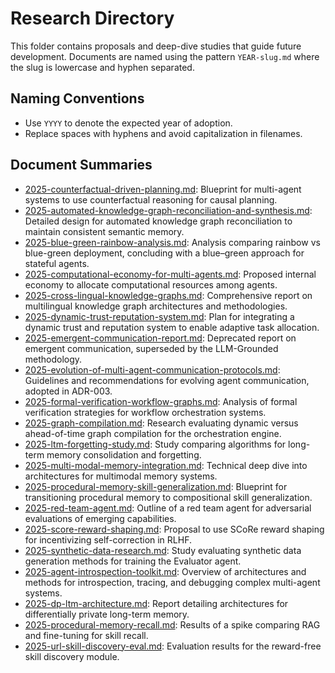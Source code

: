# Research Directory

This folder contains proposals and deep-dive studies that guide future development. Documents are named using the pattern `YEAR-slug.md` where the slug is lowercase and hyphen separated.

## Naming Conventions
- Use `YYYY` to denote the expected year of adoption.
- Replace spaces with hyphens and avoid capitalization in filenames.

## Document Summaries
- [2025-counterfactual-driven-planning.md](./2025-counterfactual-driven-planning.md): Blueprint for multi-agent systems to use counterfactual reasoning for causal planning.
- [2025-automated-knowledge-graph-reconciliation-and-synthesis.md](./2025-automated-knowledge-graph-reconciliation-and-synthesis.md): Detailed design for automated knowledge graph reconciliation to maintain consistent semantic memory.
- [2025-blue-green-rainbow-analysis.md](./2025-blue-green-rainbow-analysis.md): Analysis comparing rainbow vs blue-green deployment, concluding with a blue–green approach for stateful agents.
- [2025-computational-economy-for-multi-agents.md](./2025-computational-economy-for-multi-agents.md): Proposed internal economy to allocate computational resources among agents.
- [2025-cross-lingual-knowledge-graphs.md](./2025-cross-lingual-knowledge-graphs.md): Comprehensive report on multilingual knowledge graph architectures and methodologies.
- [2025-dynamic-trust-reputation-system.md](./2025-dynamic-trust-reputation-system.md): Plan for integrating a dynamic trust and reputation system to enable adaptive task allocation.
- [2025-emergent-communication-report.md](./2025-emergent-communication-report.md): Deprecated report on emergent communication, superseded by the LLM-Grounded methodology.
- [2025-evolution-of-multi-agent-communication-protocols.md](./2025-evolution-of-multi-agent-communication-protocols.md): Guidelines and recommendations for evolving agent communication, adopted in ADR-003.
- [2025-formal-verification-workflow-graphs.md](./2025-formal-verification-workflow-graphs.md): Analysis of formal verification strategies for workflow orchestration systems.
- [2025-graph-compilation.md](./2025-graph-compilation.md): Research evaluating dynamic versus ahead-of-time graph compilation for the orchestration engine.
- [2025-ltm-forgetting-study.md](./2025-ltm-forgetting-study.md): Study comparing algorithms for long-term memory consolidation and forgetting.
- [2025-multi-modal-memory-integration.md](./2025-multi-modal-memory-integration.md): Technical deep dive into architectures for multimodal memory systems.
- [2025-procedural-memory-skill-generalization.md](./2025-procedural-memory-skill-generalization.md): Blueprint for transitioning procedural memory to compositional skill generalization.
- [2025-red-team-agent.md](./2025-red-team-agent.md): Outline of a red team agent for adversarial evaluations of emerging capabilities.
- [2025-score-reward-shaping.md](./2025-score-reward-shaping.md): Proposal to use SCoRe reward shaping for incentivizing self-correction in RLHF.
- [2025-synthetic-data-research.md](./2025-synthetic-data-research.md): Study evaluating synthetic data generation methods for training the Evaluator agent.
- [2025-agent-introspection-toolkit.md](./2025-agent-introspection-toolkit.md): Overview of architectures and methods for introspection, tracing, and debugging complex multi-agent systems.
- [2025-dp-ltm-architecture.md](./2025-dp-ltm-architecture.md): Report detailing architectures for differentially private long-term memory.
- [2025-procedural-memory-recall.md](./2025-procedural-memory-recall.md): Results of a spike comparing RAG and fine-tuning for skill recall.
- [2025-url-skill-discovery-eval.md](./2025-url-skill-discovery-eval.md): Evaluation results for the reward-free skill discovery module.
